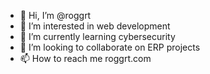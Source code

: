 - 👋 Hi, I’m @roggrt
- 👀 I’m interested in web development
- 🌱 I’m currently learning cybersecurity
- 💞️ I’m looking to collaborate on ERP projects
- 📫 How to reach me roggrt.com

<!---
roggrt/roggrt is a ✨ special ✨ repository because its `README.md` (this file) appears on your GitHub profile.
You can click the Preview link to take a look at your changes.
--->
